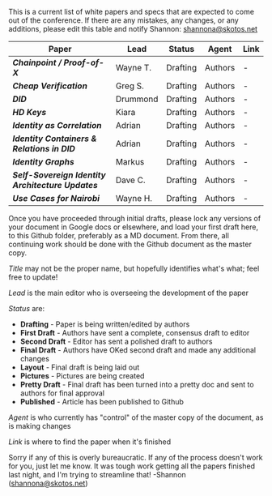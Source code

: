 This is a current list of white papers and specs that are expected to come out of the conference. If there are any mistakes, any changes, or any additions, please edit this table and notify Shannon: shannona@skotos.net

Paper | Lead | Status | Agent | Link
--- | --- | --- | --- | ---
***Chainpoint / Proof-of-X*** | Wayne T. | Drafting | Authors | -
***Cheap Verification*** | Greg S. | Drafting | Authors | -
***DID*** | Drummond | Drafting | Authors | -
***HD Keys*** | Kiara | Drafting | Authors | -
***Identity as Correlation*** | Adrian | Drafting | Authors | -
***Identity Containers & Relations in DID*** | Adrian | Drafting | Authors | -
***Identity Graphs*** | Markus | Drafting | Authors | -
***Self-Sovereign Identity Architecture Updates*** | Dave C. | Drafting | Authors | -
***Use Cases for Nairobi*** | Wayne H. | Drafting | Authors | -


Once you have proceeded through initial drafts, please lock any versions of your document in Google docs or elsewhere, and load your first draft here, to this Github folder, preferably as a MD document. From there, all continuing work should be done with the Github document as the master copy.

_Title_ may not be the proper name, but hopefully identifies what's what; feel free to update!

_Lead_ is the main editor who is overseeing the development of the paper

_Status_ are:
* **Drafting** - Paper is being written/edited by authors
* **First Draft** - Authors have sent a complete, consensus draft to editor
* **Second Draft** - Editor has sent a polished draft to authors
* **Final Draft** - Authors have OKed second draft and made any additional changes
* **Layout** - Final draft is being laid out
* **Pictures** - Pictures are being created
* **Pretty Draft** - Final draft has been turned into a pretty doc and sent to authors for final approval
* **Published** - Article has been published to Github

_Agent_ is who currently has "control" of the master copy of the document, as is making changes

_Link_ is where to find the paper when it's finished

Sorry if any of this is overly bureaucratic. If any of the process doesn't work for you, just let me know. It was tough work getting all the papers finished last night, and I'm trying to streamline that! -Shannon (shannona@skotos.net)
